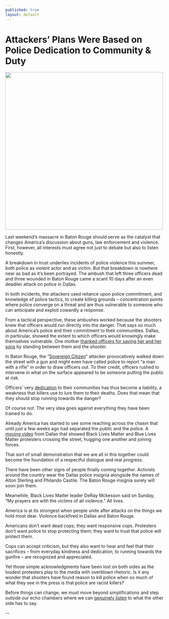 ```yaml
---
published: true
layout: default
---
```

<h1>Attackers’ Plans Were Based on Police Dedication to Community & Duty</h1>
<p><img class="right" width="500px" src="http://cdn.bearingarms.com/uploads/2016/07/baton-rouge-e1468768851725.jpg" /></p>

 
<p>Last weekend’s massacre in Baton Rouge should serve as the catalyst that changes America’s discussion about guns, law enforcement and violence. First, however, all interests must agree not just to debate but also to listen honestly.</p>

<p>A breakdown in trust underlies incidents of police violence this summer, both police as violent actor and as victim. But that breakdown is nowhere near as bad as it’s been portrayed. The ambush that left three officers dead and three wounded in Baton Rouge came a scant 10 days after an even deadlier attack on police in Dallas.</p>

<p>In both incidents, the attackers used reliance upon police commitment, and knowledge of police tactics, to create killing grounds – concentration points where police converge on a threat and are thus vulnerable to someone who can anticipate and exploit cowardly a response.</p>


<p>From a tactical perspective, these ambushes worked because the shooters knew that officers would run directly into the danger. That says so much about America’s police and their commitment to their communities. Dallas, in particular, showed the extent to which officers would knowingly make themselves vulnerable. One mother <a href="http://www.theatlantic.com/notes/2016/07/please-dont-lose-faith-in-us/491507/" target="_blank">thanked officers for saving her and her sons</a> by standing between them and the shooter.</p>

<p>In Baton Rouge, the “<a href="http://www.kansascity.com/news/local/article90183857.html" target="_blank">Sovereign Citizen</a>” attacker provocatively walked down the street with a gun and might even have called police to report “a man with a rifle” in order to draw officers out. To their credit, officers rushed to intervene in what on the surface appeared to be someone putting the public at risk.</p>

<p>Officers’ very <a href="http://abc7.com/news/baton-rouge-officer-wrote-touching-facebook-post-days-before-death/1430866/" target="_blank">dedication</a> to their communities has thus become a liability, a weakness that killers use to lure them to their deaths. Does that mean that they should stop running towards the danger?</p>

<p>Of course not. The very idea goes against everything they have been trained to do.</p>

<p>Already America has started to see some reaching across the chasm that until just a few weeks ago had separated the public and the police. A <a href="http://www.cnn.com/videos/us/2016/07/11/one-dallas-protesters-come-together-nccorig.cnn" target="_blank">moving video</a> from Dallas that showed Black Lives Matter and Blue Lives Matter protesters crossing the street, hugging one another and joining forces. </p>

<p>That sort of small demonstration that we are all in this together could become the foundation of a respectful dialogue and real progress.</p>

<p>There have been other signs of people finally coming together. Activists around the country wear the Dallas police insignia alongside the names of Alton Sterling and Philando Castile. The Baton Rouge insignia surely will soon join them.</p>

<p>Meanwhile, Black Lives Matter leader DeRay Mckesson said on Sunday, “My prayers are with the victims of all violence.” All lives.</p>

<p>America is at its strongest when people unite after attacks on the things we hold most dear. Violence backfired in Dallas and Baton Rouge.</p>

<p>Americans don’t want dead cops; they want responsive cops. Protesters don’t want police to stop protecting them; they want to trust that police will protect them.</p>

<p>Cops can accept criticism, but they also want to hear and feel that their sacrifices – from everyday kindness and dedication, to running towards the gunfire – are recognized and appreciated.</p>

<p>Yet those simple acknowledgments have been lost on both sides as the loudest protesters play to the media with overblown rhetoric. Is it any wonder that shooters have found reason to kill police when so much of what they see in the press is that police are racist killers?</p>

<p>Before things can change, we must move beyond simplifications and step outside our echo chambers where we can <a href="http://thecrimereport.org/2016/07/08/national-conversation-on-policing-means-everyone-listens-too/" target="_blank">genuinely listen</a> to what the other side has to say.</p>

<p>--<br /> </p>